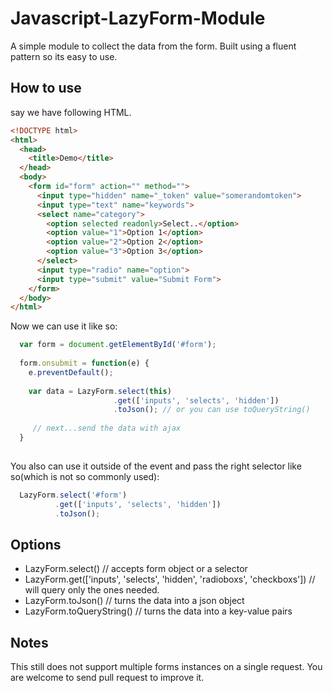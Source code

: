 # Javascript-LazyForm-Module
A simple module to collect the data from the form. Built using a fluent pattern so its easy to use.

## How to use

say we have following HTML.
```html
<!DOCTYPE html>
<html>
  <head>
    <title>Demo</title>
  </head>
  <body>
    <form id="form" action="" method="">
      <input type="hidden" name="_token" value="somerandomtoken">
      <input type="text" name="keywords">
      <select name="category">
        <option selected readonly>Select..</option>
        <option value="1">Option 1</option>
        <option value="2">Option 2</option>
        <option value="3">Option 3</option>
      </select>
      <input type="radio" name="option">
      <input type="submit" value="Submit Form"> 
    </form>
  </body>
</html>
```

Now we can use it like so:
```javascript
  var form = document.getElementById('#form');
  
  form.onsubmit = function(e) {
    e.preventDefault();
    
    var data = LazyForm.select(this)
                       .get(['inputs', 'selects', 'hidden'])
                       .toJson(); // or you can use toQueryString()
                       
     // next...send the data with ajax
  }
  
```

You also can use it outside of the event and pass the right selector like so(which is not so commonly used):
```javascript
  LazyForm.select('#form')
          .get(['inputs', 'selects', 'hidden'])
          .toJson();
```

## Options
 - LazyForm.select() // accepts form object or a selector 
 - LazyForm.get(['inputs', 'selects', 'hidden', 'radioboxs', 'checkboxs']) // will query only the ones needed.
 - LazyForm.toJson() // turns the data into a json object
 - LazyForm.toQueryString() // turns the data into a key-value pairs

## Notes
This still does not support multiple forms instances on a single request. You are welcome to send pull request to improve it.
